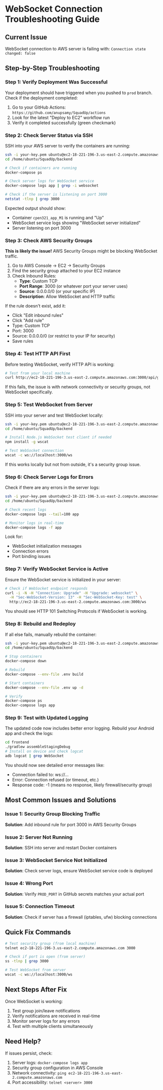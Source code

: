 # WebSocket Connection Troubleshooting Guide

## Current Issue
WebSocket connection to AWS server is failing with: `Connection state changed: false`

## Step-by-Step Troubleshooting

### Step 1: Verify Deployment Was Successful

Your deployment should have triggered when you pushed to `prod` branch. Check if the deployment completed:

1. Go to your GitHub Actions: `https://github.com/anupsamy/SquadUp/actions`
2. Look for the latest "Deploy to EC2" workflow run
3. Verify it completed successfully (green checkmark)

### Step 2: Check Server Status via SSH

SSH into your AWS server to verify the containers are running:

```bash
ssh -i your-key.pem ubuntu@ec2-18-221-196-3.us-east-2.compute.amazonaws.com
cd /home/ubuntu/SquadUp/backend

# Check if containers are running
docker-compose ps

# Check server logs for WebSocket service
docker-compose logs app | grep -i websocket

# Check if the server is listening on port 3000
netstat -tlnp | grep 3000
```

Expected output should show:
- Container `cpen321_app_M1` is running and "Up"
- WebSocket service logs showing "WebSocket server initialized"
- Server listening on port 3000

### Step 3: Check AWS Security Groups

**This is likely the issue!** AWS Security Groups might be blocking WebSocket traffic.

1. Go to AWS Console → EC2 → Security Groups
2. Find the security group attached to your EC2 instance
3. Check Inbound Rules:
   - **Type**: Custom TCP
   - **Port Range**: 3000 (or whatever port your server uses)
   - **Source**: 0.0.0.0/0 (or your specific IP)
   - **Description**: Allow WebSocket and HTTP traffic

If the rule doesn't exist, add it:
- Click "Edit inbound rules"
- Click "Add rule"
- Type: Custom TCP
- Port: 3000
- Source: 0.0.0.0/0 (or restrict to your IP for security)
- Save rules

### Step 4: Test HTTP API First

Before testing WebSocket, verify HTTP API is working:

```bash
# Test from your local machine
curl http://ec2-18-221-196-3.us-east-2.compute.amazonaws.com:3000/api/groups/info
```

If this fails, the issue is with network connectivity or security groups, not WebSocket specifically.

### Step 5: Test WebSocket from Server

SSH into your server and test WebSocket locally:

```bash
ssh -i your-key.pem ubuntu@ec2-18-221-196-3.us-east-2.compute.amazonaws.com
cd /home/ubuntu/SquadUp/backend

# Install Node.js WebSocket test client if needed
npm install -g wscat

# Test WebSocket connection
wscat -c ws://localhost:3000/ws
```

If this works locally but not from outside, it's a security group issue.

### Step 6: Check Server Logs for Errors

Check if there are any errors in the server logs:

```bash
ssh -i your-key.pem ubuntu@ec2-18-221-196-3.us-east-2.compute.amazonaws.com
cd /home/ubuntu/SquadUp/backend

# Check recent logs
docker-compose logs --tail=100 app

# Monitor logs in real-time
docker-compose logs -f app
```

Look for:
- WebSocket initialization messages
- Connection errors
- Port binding issues

### Step 7: Verify WebSocket Service is Active

Ensure the WebSocket service is initialized in your server:

```bash
# Check if WebSocket endpoint responds
curl -i -N -H "Connection: Upgrade" -H "Upgrade: websocket" \
  -H "Sec-WebSocket-Version: 13" -H "Sec-WebSocket-Key: test" \
  http://ec2-18-221-196-3.us-east-2.compute.amazonaws.com:3000/ws
```

You should see HTTP 101 Switching Protocols if WebSocket is working.

### Step 8: Rebuild and Redeploy

If all else fails, manually rebuild the container:

```bash
ssh -i your-key.pem ubuntu@ec2-18-221-196-3.us-east-2.compute.amazonaws.com
cd /home/ubuntu/SquadUp/backend

# Stop containers
docker-compose down

# Rebuild
docker-compose --env-file .env build

# Start containers
docker-compose --env-file .env up -d

# Verify
docker-compose ps
docker-compose logs app
```

### Step 9: Test with Updated Logging

The updated code now includes better error logging. Rebuild your Android app and check the logs:

```bash
cd frontend
./gradlew assembleStagingDebug
# Install on device and check logcat
adb logcat | grep WebSocket
```

You should now see detailed error messages like:
- Connection failed to: ws://...
- Error: Connection refused (or timeout, etc.)
- Response code: -1 (means no response, likely firewall/security group)

## Most Common Issues and Solutions

### Issue 1: Security Group Blocking Traffic
**Solution**: Add inbound rule for port 3000 in AWS Security Groups

### Issue 2: Server Not Running
**Solution**: SSH into server and restart Docker containers

### Issue 3: WebSocket Service Not Initialized
**Solution**: Check server logs, ensure WebSocket service code is deployed

### Issue 4: Wrong Port
**Solution**: Verify `PROD_PORT` in GitHub secrets matches your actual port

### Issue 5: Connection Timeout
**Solution**: Check if server has a firewall (iptables, ufw) blocking connections

## Quick Fix Commands

```bash
# Test security group (from local machine)
telnet ec2-18-221-196-3.us-east-2.compute.amazonaws.com 3000

# Check if port is open (from server)
ss -tlnp | grep 3000

# Test WebSocket from server
wscat -c ws://localhost:3000/ws
```

## Next Steps After Fix

Once WebSocket is working:

1. Test group join/leave notifications
2. Verify notifications are received in real-time
3. Monitor server logs for any errors
4. Test with multiple clients simultaneously

## Need Help?

If issues persist, check:
1. Server logs: `docker-compose logs app`
2. Security group configuration in AWS Console
3. Network connectivity: `ping ec2-18-221-196-3.us-east-2.compute.amazonaws.com`
4. Port accessibility: `telnet <server> 3000`
